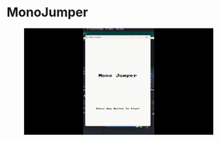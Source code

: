 # MonoJumper

<p align = "center">
  <img width="426" height="240" src="res/monojumper_mini.gif">
</p>

